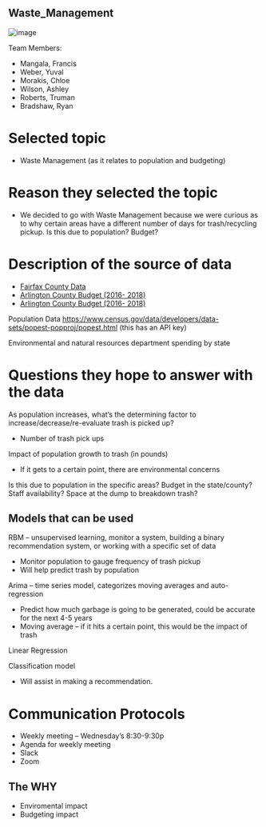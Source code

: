 ## Waste_Management

![image](https://user-images.githubusercontent.com/77358388/124204003-06e78b80-daac-11eb-8fb1-9747079f6ba9.png)


Team Members:
- Mangala, Francis
- Weber, Yuval
- Morakis, Chloe
- Wilson, Ashley
- Roberts, Truman
- Bradshaw, Ryan

# Selected topic
- Waste Management (as it relates to population and budgeting)

# Reason they selected the topic
- We decided to go with Waste Management because we were curious as to why certain areas have a different number of days for trash/recycling pickup. Is this due to population? Budget? 

# Description of the source of data
- [Fairfax County Data](https://www.fairfaxcounty.gov/budget/sites/budget/files/assets/documents/fy2021/adopted/volume2/solid-waste-overview.pdf)
- [Arlington County Budget (2016- 2018)](https://budget.arlingtonva.us/wp-content/uploads/sites/18/2017/06/21.-FY18A-Environmental-Services.pdf)
- [Arlington County Budget (2016- 2018)](https://arlingtonva.s3.amazonaws.com/wp-content/uploads/sites/18/2020/02/FY-21-Proposed-All-in-one-02242020.pdf)

Population Data
https://www.census.gov/data/developers/data-sets/popest-popproj/popest.html (this has an API key)

Environmental and natural resources department spending by state

# Questions they hope to answer with the data
As population increases, what’s the determining factor to increase/decrease/re-evaluate trash is picked up?
- Number of trash pick ups

Impact of population growth to trash (in pounds) 
- If it gets to a certain point, there are environmental concerns

Is this due to population in the specific areas? 
Budget in the state/county? 
Staff availability?
Space at the dump to breakdown trash?

## Models that can be used
RBM – unsupervised learning, monitor a system, building a binary recommendation system, or working with a specific set of data
- Monitor population to gauge frequency of trash pickup
- Will help predict trash by population

Arima – time series model, categorizes moving averages and auto-regression
- Predict how much garbage is going to be generated, could be accurate for the next 4-5 years
- Moving average – if it hits a certain point, this would be the impact of trash 

Linear Regression

Classification model 
- Will assist in making a recommendation.

# Communication Protocols
- Weekly meeting – Wednesday’s 8:30-9:30p
- Agenda for weekly meeting
- Slack
- Zoom

## The WHY
- Enviromental impact
- Budgeting impact

